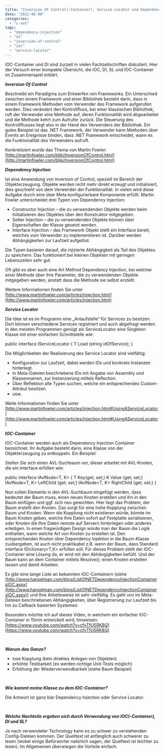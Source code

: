 ```yaml
---
title: "Inversion Of Control(-Container), Service Locator und Dependency Injection"
date: "2012-06-08"
categories: 
  - "c-net"
tags: 
  - "dependency-injection"
  - "di"
  - "inversion-of-control"
  - "ioc"
  - "service-locator"
---
```


IOC-Container und DI sind zurzeit in vielen Fachzeitschriften diskutiert. Hier der Versuch einer kompakte Übersicht, die IOC, DI, SL und IOC-Container im Zusammenspiel erklärt.

**_Inversion Of Control_**

Beschreibt ein Paradigma zum Entwerfen von Frameworks. Ein Unterschied zwischen einem Framework und einer Bibliothek besteht darin, dass in einem Framework Methoden vom Verwender des Framework aufgerufen werden. Dies verändert den Kontrollfluss, bei einer klassischen Bibliothek, ruft der Verwender eine Methode auf, deren Funktionalität wird abgearbeitet und die Methode kehrt zum Aufrufer zurück. Die Steuerung des Kontrollflusses liegt also in der Hand des Verwenders der Bibliothek. Ein gutes Beispiel ist das .NET Framework, der Verwender kann Methoden über Events an Ereignisse binden, dass .NET Framework entscheidet, wann es die Funktionalität des Verwenders aufruft.

Konkretisiert wurde das Thema von Martin Fowler: [http://martinfowler.com/bliki/InversionOfControl.html](http://martinfowler.com/bliki/InversionOfControl.html)

**_Dependency Injection_**

Ist eine Anwendung von Inversion of Control, speziell im Bereich der Objekterzeugung. Objekte werden nicht mehr direkt erzeugt und initialisiert, dies geschieht von dem Verwender der Funktionalität. In vielen wird diese Aufgabe durch eine über Meta konfigurierbare Komponente erfüllt. Martin Fowler unterscheidet drei Typen von Dependency Injection:

- Constructor Injection – die zu verwendenden Objekte werden beim Initialisieren des Objektes über den Konstruktor mitgegeben.
- Setter Injection – die zu verwendenden Objekte können über Eigenschaften der Klasse gesetzt werden.
- Interface Injection – das Framework Objekt stellt ein Interface bereit, welches vom Verwender zu implementieren ist. Darüber werden Abhängigkeiten zur Laufzeit aufgelöst.

Die Typen basieren darauf, die injizierte Abhängigkeit als Teil des Objektes zu speichern. Das funktioniert bei kleinen Objekten mit geringen Lebenszeiten sehr gut.

Oft gibt es aber auch eine Art Method Dependency Injection, bei welcher einer Methode über ihre Parameter, die zu verwendenden Objekte mitgegeben werden, anstatt dass die Methode sie selbst erstellt.

Weitere Informationen finden Sie unter [http://www.martinfowler.com/articles/injection.html](http://www.martinfowler.com/articles/injection.html)

**_Service Locator_**

Die Idee ist es im Programm eine „Anlaufstelle“ für Services zu besitzen. Dort können verschiedene Services registriert und auch abgefragt werden. In den meisten Programmen genügt als ServiceLocator eine Singleton Klasse mit einer einfachen Schnittstelle wie:

public interface IServiceLocator { T Load<T> (string idOfService); }

Die Möglichkeiten der Realisierung des Service Locator sind vielfältig:

- Konfiguration zur Laufzeit, dabei werden IDs und konkrete Instanzen hinterlegt.
- In Meta-Dateien beschriebene IDs mit Angabe von Assembly und Klassennamen, zur Instanzierung mittels Reflection.
- Über Reflektion alle Typen suchen, welche ein entsprechendes Custom-Attribut besitzen.
- usw.

Weite Informationen finden Sie unter [http://www.martinfowler.com/articles/injection.html#UsingAServiceLocator](http://www.martinfowler.com/articles/injection.html#UsingAServiceLocator)

**_IOC-Container_**

IOC-Container werden auch als Dependency Injection Container bezeichnet. Ihr Aufgabe besteht darin, eine Klasse von der Objekterzeugung zu entkoppeln. Ein Beispiel:

Stellen Sie sich einen AVL-Suchbaum vor, dieser arbeitet mit AVL-Knoten, die ein Interface erfüllen wie:

public interface IAvlNode<T, K> { T Key{get; set;} K Value {get; set;} IAvlNode<T, K> LeftChild {get; set;} IAvlNode<T, K> RightChild {get; set;} }

Nun sollen Elemente in den AVL-Suchbaum eingefügt werden, dass bedeutet der Baum muss, einen neuen Knoten erstellen und ihn in den Baum einfügen und ggf. sich neu gewichten. Hier liegt das Problem, der Baum erstellt den Knoten. Das sorgt für eine hohe Kopplung zwischen Baum und Knoten. Wenn die Kopplung nicht existieren würde, könnte im Baum Knoten geben, welche Ihre Daten sofort auf Festplatte serialisieren, oder Knoten die Ihre Daten remote auf Servern hinterlegen oder anderes erledigen. In einen fragwürdigen Design würde man der Baum die Logik enthalten, wann welche Art von Knoten zu erstellen ist. Den entsprechenden Knoten über Dependency Injektion in die Baum-Klasse zuübergeben, ist auch nicht praktikabel z.B. wenn der Baum, dass Standard interface IDictionary<T,K> erfüllen soll. Für dieses Problem stellt der IOC-Container eine Lösung da, er wird mit den Abhängigkeiten befüllt. Und der Baum kann an dem Container mittels Resolve<IAvlNode>(); einen Knoten erstellen lassen und damit Arbeiten.

Es gibt eine lange Liste an bekannten IOC-Containern (siehe [http://www.hanselman.com/blog/ListOfNETDependencyInjectionContainersIOC.aspx](http://www.hanselman.com/blog/ListOfNETDependencyInjectionContainersIOC.aspx)) und Ihre Arbeitsweise ist sehr vielfältig. Es geht von im Meta-Dateien beschriebenen Abhängigkeiten, über Registrierung zur Laufzeit bis hin zu Callback basierten Systemen.

Besonders möchte ich auf dieses Video, in welchem ein einfacher IOC-Container in 15min entwickelt wird, hinweisen: [https://www.youtube.com/watch?v=cfvTfU5RK8Q](https://www.youtube.com/watch?v=cfvTfU5RK8Q)

 

_**Warum das Ganze?**_

- lose Kopplung (kein direktes Anlegen von Objekten)
- erhöhte Testbarkeit (es werden richtige Unit-Tests möglich)
- Erhöhung der Wiederverwendbarkeit (siehe Baum Beispiel)

 

**_Wie kommt meine Klasse zu dem IOC-Container?_**

Die Antwort ist ganz klar Dependency Injection oder Service Locator.

 

**_Welche Nachteile ergeben sich durch Verwendung von IOC(-Container), DI und SL?_**

Je nach verwendeter Technology kann es zu schwer zu verstehenden Config-Dateien kommen. Der Quelltext ist anfänglich auch schwerer zu lesen (wobei einige Befürworter natürlich sagen, der Quelltext ist leichter zu lesen). Im Allgemeinen überwiegen die Vorteile einfach.

